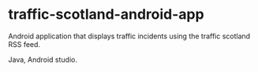 # traffic-scotland-android-app

Android application that displays traffic incidents using the traffic scotland RSS feed.

Java, Android studio.
